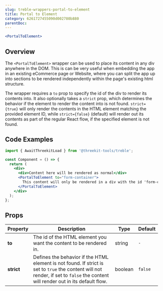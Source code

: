 ```yaml
---
slug: treble-wrappers-portal-to-element
title: Portal to Element
category: 6261727455090d002780b880
parentDoc:
---
```


```jsx
<PortalToElement>
```

## Overview

The `<PortalToElement>` wrapper can be used to place its content in any div anywhere in the DOM. This is can be very useful when embedding the app in an existing eCommerce page or Website, where you can split the app up into sections to be rendered independently within the page's existing html structure.

The wrapper requires a `to` prop to specify the id of the div to render its contents into. It also optionally takes a `strict` prop, which determines the behavior if the element to render the content into is not found. `strict={true}` will only render the contents in the HTML element matching the provided element ID, while `strict={false}` (default) will render out its contents as part of the regular React flow, if the specified element is not found.

## Code Examples

```jsx
import { AwaitThreekitLoad } from '@threekit-tools/treble';

const Component = () => {
  return (
    <div>
      <div>Content here will be rendered as normal</div>
      <PortalToElement to="form-container">
        This content will only be rendered in a div with the id 'form-container'
      </PortalToElement>
    </div>
  );
};
```

## Props

| Property   | Description                                                                                                                                                                       | Type    | Default |
| ---------- | --------------------------------------------------------------------------------------------------------------------------------------------------------------------------------- | ------- | ------- |
| **to**     | The id of the HTML element you want the content to be rendered in.                                                                                                                | string  | `-`     |
| **strict** | Defines the behavior if the HTML element is not found. If strict is set to `true` the content will not render, if set to `false` the content will render out in its default flow. | boolean | `false` |
